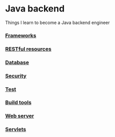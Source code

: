 # Java backend
Things I learn to become a Java backend engineer

### [Frameworks](frameworks.md)

### [RESTful resources](rest.md)

### [Database](database.md)

### [Security](security.md)

### [Test](test.md)

### [Build tools](build_tools.md)

### [Web server](webserver.md)

### [Servlets](servlets.md)
